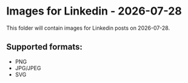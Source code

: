 # Images for Linkedin - 2026-07-28

This folder will contain images for Linkedin posts on 2026-07-28.

## Supported formats:
- PNG
- JPG/JPEG
- SVG
